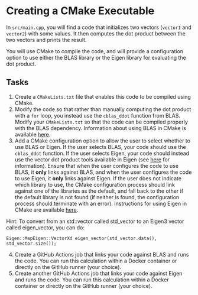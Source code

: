 # Creating a CMake Executable

In `src/main.cpp`, you will find a code that initializes two vectors (`vector1` and `vector2`) with some values.
It then computes the dot product between the two vectors and prints the result.

You will use CMake to compile the code, and will provide a configuration option to use either the BLAS library or the Eigen library for evaluating the dot product.

## Tasks

1. Create a `CMakeLists.txt` file that enables this code to be compiled using CMake.
2. Modify the code so that rather than manually computing the dot product with a `for` loop, you instead use the `cblas_ddot` function from BLAS. Modify your `CMakeLists.txt` so that the code can be compiled properly with the BLAS dependency. Information about using BLAS in CMake is available [here](https://cmake.org/cmake/help/latest/module/FindBLAS.html).
3. Add a CMake configuration option to allow the user to select whether to use BLAS or Eigen.  If the user selects BLAS, your code should use the `cblas_ddot` function. If the user selects Eigen, your code should instead use the vector dot product tools available in Eigen (see [here](https://eigen.tuxfamily.org/dox/group__TutorialMatrixArithmetic.html) for information). Ensure that when the user configures the code to use BLAS, it **only** links against BLAS, and when the user configures the code to use Eigen, it **only** links against Eigen. If the user does not indicate which library to use, the CMake configuration process should link against one of the libraries as the default, and fall back to the other if the default library is not found (if neither is found, the configuration process should terminate with an error). Instructions for using Eigen in CMake are available [here](https://eigen.tuxfamily.org/dox/TopicCMakeGuide.html).

Hint: To convert from an std::vector<double> called std_vector to an Eigen3 vector called eigen_vector, you can do:
```
Eigen::MapEigen::VectorXd eigen_vector(std_vector.data(), std_vector.size());
```

4. Create a GitHub Actions job that links your code against BLAS and runs the code.  You can run this calculation within a Docker container or directly on the GitHub runner (your choice).
5. Create another GitHub Actions job that links your code against Eigen and runs the code.  You can run this calculation within a Docker container or directly on the GitHub runner (your choice).
